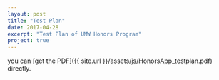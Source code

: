 ```yaml
---
layout: post
title: "Test Plan"
date: 2017-04-28
excerpt: "Test Plan of UMW Honors Program"
project: true
---
```


you can [get the PDF]({{ site.url }}/assets/js/HonorsApp_testplan.pdf) directly.
